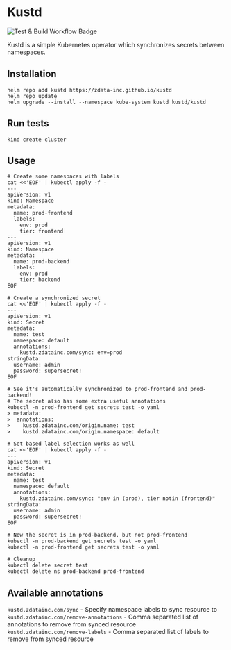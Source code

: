Kustd
=====

![Test & Build Workflow Badge](https://github.com/zdata-inc/kustd/actions/workflows/docker-publish.yml/badge.svg)

Kustd is a simple Kubernetes operator which synchronizes secrets between
namespaces.

Installation
---

```
helm repo add kustd https://zdata-inc.github.io/kustd
helm repo update
helm upgrade --install --namespace kube-system kustd kustd/kustd
```

Run tests
---

```
kind create cluster
```

Usage
---

```
# Create some namespaces with labels
cat <<'EOF' | kubectl apply -f -
---
apiVersion: v1
kind: Namespace
metadata:
  name: prod-frontend
  labels:
    env: prod
    tier: frontend
---
apiVersion: v1
kind: Namespace
metadata:
  name: prod-backend
  labels:
    env: prod
    tier: backend
EOF

# Create a synchronized secret
cat <<'EOF' | kubectl apply -f -
---
apiVersion: v1
kind: Secret
metadata:
  name: test
  namespace: default
  annotations:
    kustd.zdatainc.com/sync: env=prod
stringData:
  username: admin
  password: supersecret!
EOF

# See it's automatically synchronized to prod-frontend and prod-backend!
# The secret also has some extra useful annotations
kubectl -n prod-frontend get secrets test -o yaml
> metadata:
>  annotations:
>    kustd.zdatainc.com/origin.name: test
>    kustd.zdatainc.com/origin.namespace: default

# Set based label selection works as well
cat <<'EOF' | kubectl apply -f -
---
apiVersion: v1
kind: Secret
metadata:
  name: test
  namespace: default
  annotations:
    kustd.zdatainc.com/sync: "env in (prod), tier notin (frontend)"
stringData:
  username: admin
  password: supersecret!
EOF

# Now the secret is in prod-backend, but not prod-frontend
kubectl -n prod-backend get secrets test -o yaml
kubectl -n prod-frontend get secrets test -o yaml

# Cleanup
kubectl delete secret test
kubectl delete ns prod-backend prod-frontend
```

Available annotations
---------------------

`kustd.zdatainc.com/sync` - Specify namespace labels to sync resource to  
`kustd.zdatainc.com/remove-annotations` - Comma separated list of annotations to remove from synced resource  
`kustd.zdatainc.com/remove-labels` - Comma separated list of labels to remove from synced resource  

